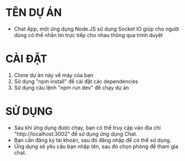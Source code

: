 # TÊN DỰ ÁN
- Chat App, một ứng dụng Node.JS sử dụng Socket IO giúp cho người dùng có thể nhắn tin trực tiếp cho nhau thông qua trình duyệt

# CÀI ĐẶT
1. Clone dự án này về máy của bạn
2. Sử dụng "npm install" để cài đặt các dependencies
3. Sử dụng câu lệnh "npm run dev" để chạy dự án

# SỬ DỤNG
- Sau khi ứng dụng được chạy, bạn có thể truy cập vào địa chỉ "http://localhost:3002" để sử dụng ứng dụng Chat.
- Bạn cần đăng ký tài khoản, sau đó đăng nhập để có thể sử dụng.
- Ứng dụng sẽ yêu cầu bạn nhập tên, sau đó chọn phòng để tham gia chat.
